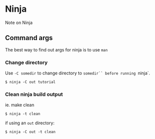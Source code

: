 # Ninja

Note on Ninja

## Command args

The best way to find out args for ninja is to use `man`

### Change directory

Use `-C somedir` to change directory to `somedir`` before running `ninja`.

```
$ ninja -C out tutorial
```

### Clean ninja build output

ie. make clean

```
$ ninja -t clean
```

if using an `out` directory:

```
$ ninja -C out -t clean
```